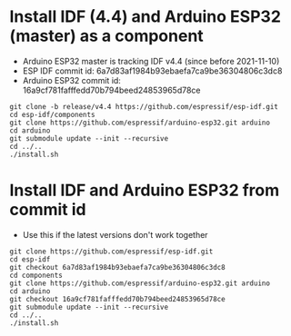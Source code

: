 # Install IDF (4.4) and Arduino ESP32 (master) as a component
 - Arduino ESP32 master is tracking IDF v4.4 (since before 2021-11-10)
 - ESP IDF commit id: 6a7d83af1984b93ebaefa7ca9be36304806c3dc8
 - Arduino ESP32 commit id: 16a9cf781fafffedd70b794beed24853965d78ce
```
git clone -b release/v4.4 https://github.com/espressif/esp-idf.git
cd esp-idf/components
git clone https://github.com/espressif/arduino-esp32.git arduino
cd arduino
git submodule update --init --recursive
cd ../..
./install.sh
```

# Install IDF and Arduino ESP32 from commit id
 - Use this if the latest versions don't work together
```
git clone https://github.com/espressif/esp-idf.git
cd esp-idf
git checkout 6a7d83af1984b93ebaefa7ca9be36304806c3dc8
cd components
git clone https://github.com/espressif/arduino-esp32.git arduino
cd arduino
git checkout 16a9cf781fafffedd70b794beed24853965d78ce
git submodule update --init --recursive
cd ../..
./install.sh
```
